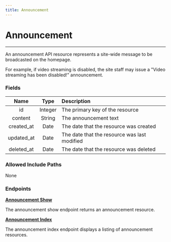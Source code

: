 ```yaml
---
title: Announcement
---
```


# Announcement

---

An announcement API resource represents a site-wide message to be broadcasted on the homepage. 

For example, if video streaming is disabled, the site staff may issue a "Video streaming has been disabled!" announcement.

### Fields

|    Name    |  Type   | Description                                                     |
| :--------: | :-----: | :-------------------------------------------------------------- |
| id         | Integer | The primary key of the resource                                 |
| content    | String  | The announcement text                                           |
| created_at | Date    | The date that the resource was created                          |
| updated_at | Date    | The date that the resource was last modified                    |
| deleted_at | Date    | The date that the resource was deleted                          |

### Allowed Include Paths

None

### Endpoints

**[Announcement Show](/announcement/show/)**

The announcement show endpoint returns an announcement resource.

**[Announcement Index](/announcement/index/)**

The announcement index endpoint displays a listing of announcement resources.